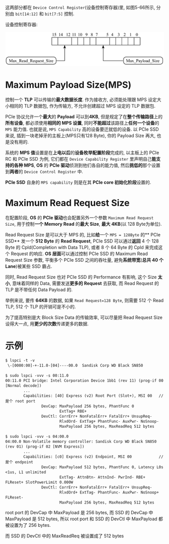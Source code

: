 
这两部分都在 `Device Control Register`(设备控制寄存器)里, 如图5-66所示, 分别由 `bit[14:12]` 和 `bit[7:5]` 控制.

设备控制寄存器:

![2023-02-04-20-54-59.png](./images/2023-02-04-20-54-59.png)

# Maximum Payload Size(MPS)

控制一个 **TLP** 可以传输的**最大数据长度**. 作为接收方, 必须能处理跟 MPS 设定大小相同的 TLP 数据包, 作为传输方, 不允许创建超过 MPS 设定的 TLP 数据包.

PCIe 协议允许一个**最大**的 **Payload** 可以到**4KB**, 但是规定了在**整个传输路径**上的**所有设备**, 都必须使用**相同的 MPS 设置**, 同时**不能超过**该路径上**任何一个设备**的 `MPS` 能力值. 也就是说, `MPS Capability` 高的设备要迁就低的设备. 以 PCIe SSD 来说, 插到一块老掉牙的主板上(MPS只有128 Byte), 你的 Payload Size 再大, 也是没有用的.

系统的 **MPS 值**设置是在**上电以后**的**设备枚举配置阶段**完成的, 以主板上的 PCIe RC 和 PCIe SSD 为例, 它们都在 `Device Capability Register` 里声明自己**能支持的各种 MPS**, **OS** 的 **PCIe 驱动**侦测到他们各自的能力值, 然后**挑低的**那个设置到**两者**的 `Device Control Register` 中.

**PCIe SSD** 自身的 `MPS capability` 则是在其 **PCIe core 初始化阶段**设置的.

# Maximum Read Request Size

在配置阶段, **OS** 的 **PCIe 驱动**也会配置另外一个参数 `Maximum Read Request Size`, 用于控制**一个 Memory Read** 的**最大 Size**, **最大 4KB**(以 128 Byte为单位).

Read Request Size 是可以大于 MPS 的, 比如**给**一个 `MPS = 128Byte` 的** PCIe SSD** 发一个 **512 Byte** 的 **Read Request**, PCIe SSD 可以通过**返回** 4 个 128 Byte 的 Cpld(Completion with Data TLP), 或者 8 个 64 Byte 的 Cpld 来完成这个 Request 的响应. **OS 层面**可以通过控制 PCIe SSD 的 Maximum Read Request Size 参数, 平衡多个 PCIe SSD 之间的吞吐量, 避免**系统带宽**(**总共 40 个 Lane**)被某些 SSD 霸占.

同时, Read Request Size 也对 PCIe SSD 的 Performance 有影响, 这个 Size **太小**, 意味着同样的 Data, 需要发送**更多的 Request** 去获取, 而 Read Request 的 TLP 是不带任何 Data Payload 的.

举例来说, 要传 **64KB** 的数据, 如果 `Read Request=128 Byte`, 则需要 512 个 Read TLP, 512 个 TLP 的开销可是不小的.

为了提高特别是大 Block Size Data 的传输效率, 可以尽量把 Read Request Size 设得大一点, 用**更少的次数**传递更多的数据.

# 示例

```
$ lspci -t -v
 \-[0000:00]-+-11.0-[04]----00.0  Sandisk Corp WD Black SN850

$ sudo lspci -vvv -s 00:11.0
00:11.0 PCI bridge: Intel Corporation Device 1bb1 (rev 11) (prog-if 00 [Normal decode])
        ...
        Capabilities: [40] Express (v2) Root Port (Slot+), MSI 00   // 是个 root port
                DevCap: MaxPayload 256 bytes, PhantFunc 0
                        ExtTag+ RBE+
                DevCtl: CorrErr+ NonFatalErr+ FatalErr+ UnsupReq-
                        RlxdOrd- ExtTag+ PhantFunc- AuxPwr- NoSnoop-
                        MaxPayload 256 bytes, MaxReadReq 512 bytes

$ sudo lspci -vvv -s 04:00.0
04:00.0 Non-Volatile memory controller: Sandisk Corp WD Black SN850 (rev 01) (prog-if 02 [NVM Express])
        ...
        Capabilities: [c0] Express (v2) Endpoint, MSI 00            // 是个 endpoint
                DevCap: MaxPayload 512 bytes, PhantFunc 0, Latency L0s <1us, L1 unlimited
                        ExtTag- AttnBtn- AttnInd- PwrInd- RBE+ FLReset+ SlotPowerLimit 0.000W
                DevCtl: CorrErr+ NonFatalErr+ FatalErr+ UnsupReq-
                        RlxdOrd+ ExtTag- PhantFunc- AuxPwr- NoSnoop+ FLReset-
                        MaxPayload 256 bytes, MaxReadReq 512 bytes
```

root port 的 DevCap 中 MaxPayload 是 256 bytes, 而 SSD 的 DevCap 中 MaxPayload 是 512 bytes, 所以 root port 和 SSD 的 DevCtl 中 MaxPayload 都被设置为了 256 bytes.

而 SSD 的 DevCtl 中的 MaxReadReq 被设置成了 512 bytes





